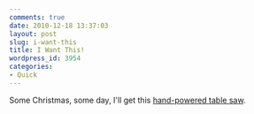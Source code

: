 ```yaml
---
comments: true
date: 2010-12-18 13:37:03
layout: post
slug: i-want-this
title: I Want This!
wordpress_id: 3954
categories:
- Quick
---
```


Some Christmas, some day, I'll get this [hand-powered table saw](http://www.youtube.com/watch?v=3ruwZdaPjbs).

